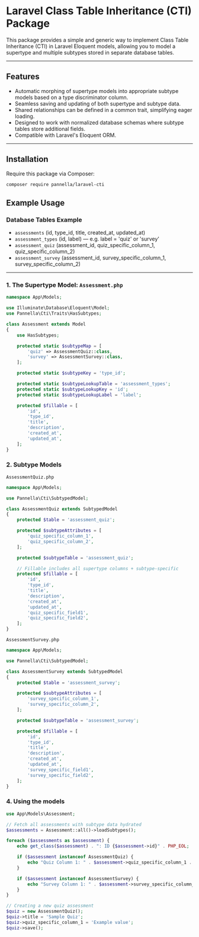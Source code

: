 # Laravel Class Table Inheritance (CTI) Package

This package provides a simple and generic way to implement Class Table Inheritance (CTI) in Laravel Eloquent models, allowing you to model a supertype and multiple subtypes stored in separate database tables.

---

## Features

- Automatic morphing of supertype models into appropriate subtype models based on a type discriminator column.
- Seamless saving and updating of both supertype and subtype data.
- Shared relationships can be defined in a common trait, simplifying eager loading.
- Designed to work with normalized database schemas where subtype tables store additional fields.
- Compatible with Laravel's Eloquent ORM.

---

## Installation

Require this package via Composer:

```bash
composer require pannella/laravel-cti
```

## Example Usage

### Database Tables Example

- `assessments` (id, type_id, title, created_at, updated_at)
- `assessment_types` (id, label) — e.g. label = 'quiz' or 'survey'
- `assessment_quiz` (assessment_id, quiz_specific_column_1, quiz_specific_column_2)
- `assessment_survey` (assessment_id, survey_specific_column_1, survey_specific_column_2)

---

### 1. The Supertype Model: `Assessment.php`

```php
namespace App\Models;

use Illuminate\Database\Eloquent\Model;
use Pannella\Cti\Traits\HasSubtypes;

class Assessment extends Model
{
    use HasSubtypes;

    protected static $subtypeMap = [
        'quiz' => AssessmentQuiz::class,
        'survey' => AssessmentSurvey::class,
    ];

    protected static $subtypeKey = 'type_id';

    protected static $subtypeLookupTable = 'assessment_types';
    protected static $subtypeLookupKey = 'id';
    protected static $subtypeLookupLabel = 'label';

    protected $fillable = [
        'id',
        'type_id',
        'title',
        'description',
        'created_at',
        'updated_at',
    ];
}
```

### 2. Subtype Models

`AssessmentQuiz.php`
```php
namespace App\Models;

use Pannella\Cti\SubtypedModel;

class AssessmentQuiz extends SubtypedModel
{
    protected $table = 'assessment_quiz';

    protected $subtypeAttributes = [
        'quiz_specific_column_1',
        'quiz_specific_column_2',
    ];

    protected $subtypeTable = 'assessment_quiz';

    // Fillable includes all supertype columns + subtype-specific
    protected $fillable = [
        'id',
        'type_id',
        'title',
        'description',
        'created_at',
        'updated_at',
        'quiz_specific_field1',
        'quiz_specific_field2',
    ];
}
```

`AssessmentSurvey.php`
```php
namespace App\Models;

use Pannella\Cti\SubtypedModel;

class AssessmentSurvey extends SubtypedModel
{
    protected $table = 'assessment_survey';

    protected $subtypeAttributes = [
        'survey_specific_column_1',
        'survey_specific_column_2',
    ];

    protected $subtypeTable = 'assessment_survey';

    protected $fillable = [
        'id',
        'type_id',
        'title',
        'description',
        'created_at',
        'updated_at',
        'survey_specific_field1',
        'survey_specific_field2',
    ];
}
```
### 4. Using the models
```php
use App\Models\Assessment;

// Fetch all assessments with subtype data hydrated
$assessments = Assessment::all()->loadSubtypes();

foreach ($assessments as $assessment) {
    echo get_class($assessment) . ": ID {$assessment->id}" . PHP_EOL;

    if ($assessment instanceof AssessmentQuiz) {
        echo "Quiz Column 1: " . $assessment->quiz_specific_column_1 . PHP_EOL;
    }

    if ($assessment instanceof AssessmentSurvey) {
        echo "Survey Column 1: " . $assessment->survey_specific_column_1 . PHP_EOL;
    }
}

// Creating a new quiz assessment
$quiz = new AssessmentQuiz();
$quiz->title = 'Sample Quiz';
$quiz->quiz_specific_column_1 = 'Example value';
$quiz->save();
```